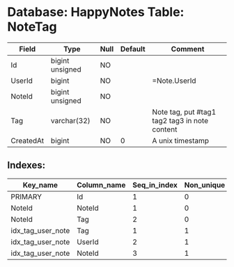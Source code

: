 # Database: HappyNotes Table: NoteTag

 Field     | Type            | Null | Default | Comment
-----------|-----------------|------|---------|-----------------------------------------------
 Id        | bigint unsigned | NO   |         |
 UserId    | bigint          | NO   |         | =Note.UserId
 NoteId    | bigint unsigned | NO   |         |
 Tag       | varchar(32)     | NO   |         | Note tag, put #tag1 tag2 tag3 in note content
 CreatedAt | bigint          | NO   | 0       | A unix timestamp

## Indexes: 

 Key_name          | Column_name | Seq_in_index | Non_unique | Index_type | Visible
-------------------|-------------|--------------|------------|------------|---------
 PRIMARY           | Id          |            1 |          0 | BTREE      | YES
 NoteId            | NoteId      |            1 |          0 | BTREE      | YES
 NoteId            | Tag         |            2 |          0 | BTREE      | YES
 idx_tag_user_note | Tag         |            1 |          1 | BTREE      | YES
 idx_tag_user_note | UserId      |            2 |          1 | BTREE      | YES
 idx_tag_user_note | NoteId      |            3 |          1 | BTREE      | YES

